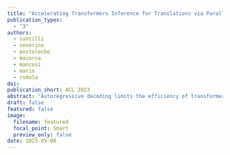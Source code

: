 ```yaml
---
title: "Accelerating Transformers Inference for Translations via Parallel Decoding"
publication_types:
  - "3"
authors:
  - santilli
  - severino
  - postolache
  - maiorca
  - mancusi
  - marin
  - rodola
doi: 
publication_short: ACL 2023
abstract: "Autoregressive decoding limits the efficiency of transformers for Machine Translation (MT). The community proposed specific network architectures and learning-based methods to solve this issue, which are expensive and require changes to the MT model, trading inference speed at the cost of the translation quality. In this paper, we propose to address the problem from the point of view of decoding algorithms, as a less explored but rather compelling direction. We propose to reframe the standard greedy autoregressive decoding of MT with a parallel formulation leveraging Jacobi and Gauss-Seidel fixed-point iteration methods for fast inference. This formulation allows to speed up existing models without training or modifications while retaining translation quality. We present three parallel decoding algorithms and test them on different languages and models showing how the parallelization introduces a speedup up to 38% w.r.t. the standard autoregressive decoding and nearly 2x when scaling the method on parallel resources. Finally, we introduce a decoding dependency graph visualizer (DDGviz) that let us see how the model has learned the conditional dependence between tokens and inspect the decoding procedure."
draft: false
featured: false
image:
  filename: featured
  focal_point: Smart
  preview_only: false
date: 2023-05-08
---
```

